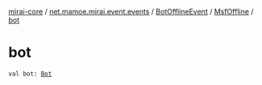 [mirai-core](../../../index.md) / [net.mamoe.mirai.event.events](../../index.md) / [BotOfflineEvent](../index.md) / [MsfOffline](index.md) / [bot](./bot.md)

# bot

`val bot: `[`Bot`](../../../net.mamoe.mirai/-bot/index.md)